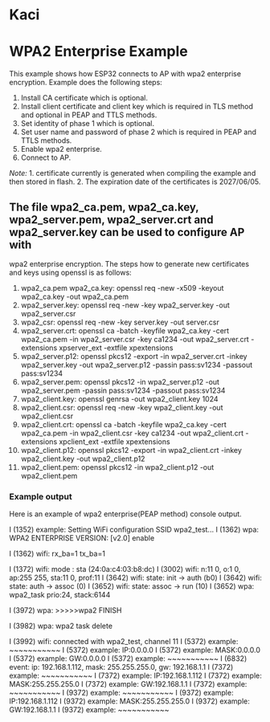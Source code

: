 # Kaci
# WPA2 Enterprise Example

This example shows how ESP32 connects to AP with wpa2 enterprise encryption. Example does the following steps:

1. Install CA certificate which is optional.
2. Install client certificate and client key which is required in TLS method and optional in PEAP and TTLS methods.
3. Set identity of phase 1 which is optional.
4. Set user name and password of phase 2 which is required in PEAP and TTLS methods.
5. Enable wpa2 enterprise.
6. Connect to AP.

*Note:* 1. certificate currently is generated when compiling the example and then stored in flash.
        2. The expiration date of the certificates is 2027/06/05.

## The file wpa2_ca.pem, wpa2_ca.key, wpa2_server.pem, wpa2_server.crt and wpa2_server.key can be used to configure AP with
   wpa2 enterprise encryption. The steps how to generate new certificates and keys using openssl is as follows:
   
1. wpa2_ca.pem wpa2_ca.key:
    openssl req -new -x509 -keyout wpa2_ca.key -out wpa2_ca.pem
2. wpa2_server.key:
    openssl req -new -key wpa2_server.key -out wpa2_server.csr
3. wpa2_csr:
    openssl req -new -key server.key -out server.csr
4. wpa2_server.crt:
    openssl ca -batch -keyfile wpa2_ca.key -cert wpa2_ca.pem -in wpa2_server.csr -key ca1234 -out wpa2_server.crt -extensions xpserver_ext -extfile xpextensions
5. wpa2_server.p12:
    openssl pkcs12 -export -in wpa2_server.crt -inkey wpa2_server.key -out wpa2_server.p12 -passin pass:sv1234 -passout pass:sv1234
6. wpa2_server.pem:
    openssl pkcs12 -in wpa2_server.p12 -out wpa2_server.pem -passin pass:sv1234 -passout pass:sv1234
7. wpa2_client.key:
    openssl genrsa -out wpa2_client.key 1024
8. wpa2_client.csr:
    openssl req -new -key wpa2_client.key -out wpa2_client.csr
9. wpa2_client.crt:
    openssl ca -batch -keyfile wpa2_ca.key -cert wpa2_ca.pem -in wpa2_client.csr -key ca1234 -out wpa2_client.crt -extensions xpclient_ext -extfile xpextensions
10. wpa2_client.p12:
    openssl pkcs12 -export -in wpa2_client.crt -inkey wpa2_client.key -out wpa2_client.p12
11. wpa2_client.pem:
    openssl pkcs12 -in wpa2_client.p12 -out wpa2_client.pem

### Example output

Here is an example of wpa2 enterprise(PEAP method) console output.

I (1352) example: Setting WiFi configuration SSID wpa2_test...
I (1362) wpa: WPA2 ENTERPRISE VERSION: [v2.0] enable

I (1362) wifi: rx_ba=1 tx_ba=1

I (1372) wifi: mode : sta (24:0a:c4:03:b8:dc)
I (3002) wifi: n:11 0, o:1 0, ap:255 255, sta:11 0, prof:11
I (3642) wifi: state: init -> auth (b0)
I (3642) wifi: state: auth -> assoc (0)
I (3652) wifi: state: assoc -> run (10)
I (3652) wpa: wpa2_task prio:24, stack:6144

I (3972) wpa: >>>>>wpa2 FINISH

I (3982) wpa: wpa2 task delete

I (3992) wifi: connected with wpa2_test, channel 11
I (5372) example: ~~~~~~~~~~~
I (5372) example: IP:0.0.0.0
I (5372) example: MASK:0.0.0.0
I (5372) example: GW:0.0.0.0
I (5372) example: ~~~~~~~~~~~
I (6832) event: ip: 192.168.1.112, mask: 255.255.255.0, gw: 192.168.1.1
I (7372) example: ~~~~~~~~~~~
I (7372) example: IP:192.168.1.112
I (7372) example: MASK:255.255.255.0
I (7372) example: GW:192.168.1.1
I (7372) example: ~~~~~~~~~~~
I (9372) example: ~~~~~~~~~~~
I (9372) example: IP:192.168.1.112
I (9372) example: MASK:255.255.255.0
I (9372) example: GW:192.168.1.1
I (9372) example: ~~~~~~~~~~~
